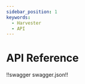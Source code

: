 ```yaml
---
sidebar_position: 1
keywords:
  - Harvester
  - API
---
```


# API Reference


!!swagger swagger.json!!
